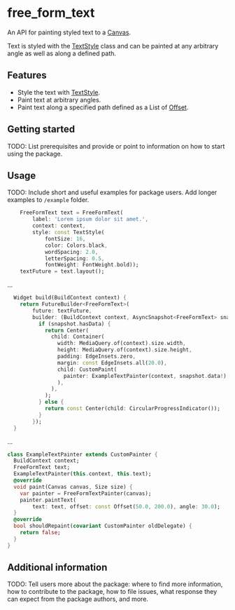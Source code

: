 # free_form_text

An API for painting styled text to 
a [Canvas](https://api.flutter.dev/flutter/dart-ui/Canvas-class.html).

Text is styled with the [TextStyle](https://api.flutter.dev/flutter/dart-ui/TextStyle-class.html) class and can be painted at any arbitrary angle as well as along a defined path.

## Features

- Style the text with [TextStyle](https://api.flutter.dev/flutter/dart-ui/TextStyle-class.html).
- Paint text at arbitrary angles.
- Paint text along a specified path defined as a List of [Offset](https://api.flutter.dev/flutter/dart-ui/Offset-class.html).

## Getting started

TODO: List prerequisites and provide or point to information on how to
start using the package.

## Usage

TODO: Include short and useful examples for package users. Add longer examples
to `/example` folder.

```dart
    FreeFormText text = FreeFormText(
        label: 'Lorem ipsum dolor sit amet.',
        context: context,
        style: const TextStyle(
            fontSize: 16,
            color: Colors.black,
            wordSpacing: 2.0,
            letterSpacing: 0.5,
            fontWeight: FontWeight.bold));
    textFuture = text.layout();
```
...
```dart
  Widget build(BuildContext context) {
    return FutureBuilder<FreeFormText>(
        future: textFuture,
        builder: (BuildContext context, AsyncSnapshot<FreeFormText> snapshot) {
          if (snapshot.hasData) {
            return Center(
              child: Container(
                width: MediaQuery.of(context).size.width,
                height: MediaQuery.of(context).size.height,
                padding: EdgeInsets.zero,
                margin: const EdgeInsets.all(20.0),
                child: CustomPaint(
                  painter: ExampleTextPainter(context, snapshot.data!),
                ),
              ),
            );
          } else {
            return const Center(child: CircularProgressIndicator());
          }
        });
  }
```
...
```dart
class ExampleTextPainter extends CustomPainter {
  BuildContext context;
  FreeFormText text;
  ExampleTextPainter(this.context, this.text);
  @override
  void paint(Canvas canvas, Size size) {
    var painter = FreeFormTextPainter(canvas);
    painter.paintText(
        text: text, offset: const Offset(50.0, 200.0), angle: 30.0);
  }
  @override
  bool shouldRepaint(covariant CustomPainter oldDelegate) {
    return false;
  }
}
```

## Additional information

TODO: Tell users more about the package: where to find more information, how to
contribute to the package, how to file issues, what response they can expect
from the package authors, and more.
